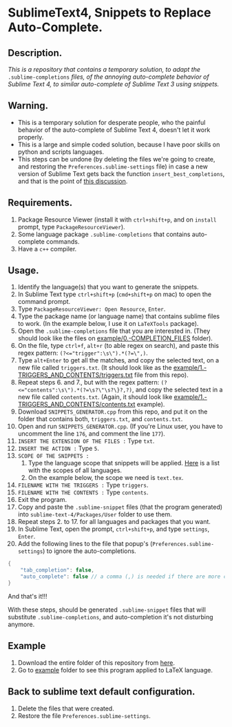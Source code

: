 # SublimeText4, Snippets to Replace Auto-Complete.









## Description.



*This is a repository that contains a temporary solution, to adapt the* `.sublime-completions` *files, of the annoying auto-complete behavior of Sublime Text 4, to similar auto-complete of Sublime Text 3 using snippets.*








## Warning.



- This is a temporary solution for desperate people, who the painful behavior of the auto-complete of Sublime Text 4, doesn't let it work properly. 
- This is a large and simple coded solution, because I have poor skills on python and scripts languages.
- This steps can be undone (by deleting the files we're going to create, and restoring the `Preferences.sublime-settings` file) in case a new version of Sublime Text gets back the function `insert_best_completions`, and that is the point of [this discussion](https://forum.sublimetext.com/t/st3-style-autocomplete-in-st4/57774).








## Requirements.



1. Package Resource Viewer (install it with `ctrl+shift+p`, and on `install` prompt, type `PackageResourceViewer`).
2. Some language package `.sublime-completions` that contains auto-complete commands.
3. Have a `c++` compiler.








## Usage.



1. Identify the language(s) that you want to generate the snippets.
2. In Sublime Text type `ctrl+shift+p` (`cmd+shift+p` on mac) to open the command prompt.
3. Type `PackageResourceViewer: Open Resource`, `Enter`.
4. Type the package name (or language name) that contains sublime files to work. (In the example below, I use it on `LaTeXTools` package).
5. Open the `.sublime-completions` file that you are interested in. (They should look like the files on [example/0.-COMPLETION_FILES](https://github.com/ZeraujKcire/Sublime-Text-4-Snippets-to-Replace-Auto-Complete/tree/main/example/0.-COMPLETIONS_FILES) folder).
6. On the file, type `ctrl+f`, `alt+r` (to able regex on search), and paste this regex pattern: `(?<="trigger":\s\").*(?=\",)`.
7. Type `alt+Enter` to get all the matches, and copy the selected text, on a new file called `triggers.txt`. (It should look like as the [example/1.-TRIGGERS_AND_CONTENTS/triggers.txt](https://github.com/ZeraujKcire/Sublime-Text-4-Snippets-to-Replace-Auto-Complete/blob/main/example/1.-TRIGGERS_AND_CONTENTS/triggers.txt) file from this repo).
8. Repeat steps 6. and 7., but with the regex pattern: `(?<="contents":\s\").*(?=\s?\"\s?\}?,?)`, and copy the selected text in a new file called `contents.txt`. (Again, it should look like [example/1.-TRIGGERS_AND_CONTENTS/contents.txt](https://github.com/ZeraujKcire/Sublime-Text-4-Snippets-to-Replace-Auto-Complete/blob/main/example/1.-TRIGGERS_AND_CONTENTS/contents.txt) example).
9. Download `SNIPPETS_GENERATOR.cpp` from this repo, and put it on the folder that contains both, `triggers.txt`, and `contents.txt`. 
10. Open and run `SNIPPETS_GENERATOR.cpp`. (If you're Linux user, you have to uncomment the line `176`, and comment the line `177`).
11. `INSERT THE EXTENSION OF THE FILES :` Type `txt`.
12. `INSERT THE ACTION :` Type `5`.
13. `SCOPE OF THE SNIPPETS : `
    1. Type the language scope that snippets will be applied. [Here](https://gist.github.com/J2TEAM/a54bafb082f90c0f20c9) is a list with the scopes of all languages.
    2. On the example below, the scope we need is `text.tex`.
14. `FILENAME WITH THE TRIGGERS :` Type `triggers`.
15. `FILENAME WITH THE CONTENTS :` Type `contents`.
16. Exit the program.
17. Copy and paste the `.sublime-snippet` files (that the program generated) into `sublime-text-4/Packages/User` folder to use them.
18. Repeat steps 2. to 17. for all languages and packages that you want.
19. In Sublime Text, open the prompt, `ctrl+shift+p`, and type `settings`, `Enter`.
20. Add the following lines to the file that popup's (`Preferences.sublime-settings`) to ignore the auto-completions.

```c++
{
	"tab_completion": false,
	"auto_complete": false // a comma (,) is needed if there are more configuration below.
}
```



And that's it!!! 

With these steps, should be generated `.sublime-snippet` files that will substitute `.sublime-completions`, and auto-completion it's not disturbing anymore.








## Example


1. Download the entire folder of this repository from [here](https://github.com/ZeraujKcire/Sublime-Text-4-Snippets-to-Replace-Auto-Complete/archive/refs/heads/main.zip).
2. Go to [example](https://github.com/ZeraujKcire/Sublime-Text-4-Snippets-to-Replace-Auto-Complete/tree/main/example) folder to see this program applied to LaTeX language.








## Back to sublime text default configuration.



1. Delete the files that were created.
2. Restore the file `Preferences.sublime-settings`.
